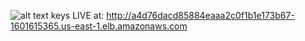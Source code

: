 ![alt text](image.png) keys
LIVE at: http://a4d76dacd85884eaaa2c0f1b1e173b67-1601615365.us-east-1.elb.amazonaws.com
